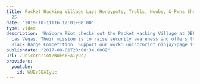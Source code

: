 ```yaml
---
title: Packet Hacking Village Lays Honeypots, Trolls, Noobs, & Pwns Sheep @ DEFCON
  25
date: "2019-10-11T16:12:01+08:00"
type: video
description: 'Unicorn Riot checks out the Packet Hacking Village at DEFCON 25, in
  Las Vegas. Their mission is to raise security awareness and offers the "Sheep Hunt"
  Black Badge Competition. Support our work: unicornriot.ninja/?page_id=211'
publishdate: "2017-08-01T23:08:34.000Z"
url: /unicornriot/WUEs6EAIyUc/
providers:
  youtube:
    id: WUEs6EAIyUc
---
```

